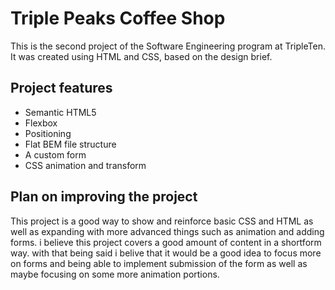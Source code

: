 # Triple Peaks Coffee Shop

This is the second project of the Software Engineering program at TripleTen. It was created using HTML and CSS, based on the design brief.

## Project features

- Semantic HTML5
- Flexbox
- Positioning
- Flat BEM file structure
- A custom form
- CSS animation and transform

## Plan on improving the project

This project is a good way to show and reinforce basic CSS and HTML as well as expanding with more advanced things such as animation and adding forms. i believe this project covers a good amount of content in a shortform way. with that being said i belive that it would be a good idea to focus more on forms and being able to implement submission of the form as well as maybe focusing on some more animation portions.
